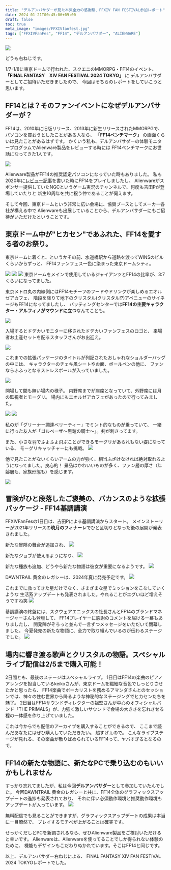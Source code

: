 ```yaml
---
title: "デルアンバサダーが見た本気全力の感謝祭、FFXIV FAN FESTIVAL参加レポート"
date: 2024-01-21T00:45:06+09:00
draft: false
toc: true
meta_image: "images/FFXIVfanfest.jpg"
tags: ["FFXIVFanFes", "FF14", "デルアンバサダー", "ALIENWARE"]
---
```



![](https://pbs.twimg.com/media/GEWjh7Oa0AAEjyX?format=jpg&name=large)

どうも右ねじです。

1/7-1/8に東京ドームで行われた、スクエニのMMORPG・FF14のイベント、
**「FINAL FANTASY　XIV FAN FESTIVAL 2024 TOKYO」** に
デルアンバサダーとしてご招待いただきましたので、
今回はそちらのレポートをしていこうと思います。

<!--more-->

## FF14とは？そのファンイベントになぜデルアンバサダーが？

FF14は、2010年に旧版リリース、2013年に新生リリースされたMMORPGで、
パソコンを買おうとしたことがある人なら、 **「FF14ベンチマーク」** の画面くらいは見たことがあるはずです。
かくいう私も、デルアンバサダーの体験モニタープログラムでAlienware製品をレビューする時には
FF14ベンチマークにお世話になってきた1人です。

![](https://pbs.twimg.com/media/GEWk4s2aAAABhG-?format=jpg&name=large)


Alienware製品がFF14の推奨認定パソコンになっていた時もありました。
私も2020年に[レビュー記事](https://www.rightscrew.com/ja/posts/2020-03-20-dell-ambassador-alienware-m15-r2/#視線でゲームを制御tobii-eye-tracking)を書いた時にFF14をプレイしましたし、
Alienwareがスポンサー提供していたNGCというゲーム実況のチャンネルで、何度も吉田Pが登場していたりと
新生10周年を共に祝う仲であることが伺えます。

そして今回、東京ドームという非常に広い会場に、協賛ブースとしてメーカー各社が構える中で
Alienwareも出展していることから、デルアンバサダーにもご招待がいただけたということです。

## 東京ドーム中が"ヒカセン"であふれた、FF14を愛する者のお祭り。

東京ドームに着くと、というかその前、水道橋駅から道路を渡ってWINSのビルくらいからずっと、
FF14ファンフェス一色に染まった東京ドームシティ。

![](https://pbs.twimg.com/media/GEWjZKSa0AASaKM?format=jpg&name=large)
![](https://pbs.twimg.com/media/GEWjbAxaMAAcdxz?format=jpg&name=large)
![](https://pbs.twimg.com/media/GEWkQb9bYAAQgqk?format=jpg&name=large)
東京ドームをメインで使用しているジャイアンツとFF14の比率が、3:7くらいになってました。

東京メトロ丸の内線側にはFF14モチーフのフードやドリンクが楽しめるエオルゼアカフェ、
階段を降りて地下のクリスタル(クリスタル!?)アベニューのサイネージもFF14になってましたし、
バッティングセンターでは**FF14の主要キャラクター・アルフィノがマウンドに立つ**なんてことも。


![](https://pbs.twimg.com/media/GEWq86rb0AAjPcO?format=jpg&name=large)

入場するとドデカいモニターに移されたドデカいファンフェスのロゴと、
来場者お土産セットを配るスタッフさんがお出迎え。

![](https://pbs.twimg.com/media/GEWjciZb0AAFeZX?format=jpg&name=large)

これまでの拡張パッケージのタイトルが列記されたおしゃれなショルダーバッグの中には、
キャラクターのチェキ風シートやお面、ボールペンの他に、
ファンならふふっとなるストレスボールが入っていました。

![](https://pbs.twimg.com/media/GEWq7CJbAAAhWE4?format=jpg&name=large)

開場して間も無い場内の様子。
内野席までが座席となっていて、外野席には月の監視者とモーグリ。
場内にもエオルゼアカフェがあったので行ってみました。

![](https://pbs.twimg.com/media/GEWkaSBbcAA7YeE?format=jpg&name=large)
![](https://pbs.twimg.com/media/GEWkdBebgAAh2eO?format=jpg&name=large)

私のが「グリーナー調達ベリーティー」でミント的なものが乗っていて、
一緒に行った友人が「ゴルベーザ～黒鎧の騎士～」。剣が刺さってます。

また、小さな羽でふよふよ飛ぶことができるモーグリがあられもない姿になっている、
モーグリキャッチャーにも挑戦。
![](https://pbs.twimg.com/media/GEWkYGeakAEkikN?format=jpg&name=large)

他で見たことがないくらいアームの力が強く、相当ふざけなければ絶対取れるようになってました。良心的！
景品はかわいいものが多く、ファン層の厚さ（年齢層も、家族形態も）を感じます。

![](https://fanfest.finalfantasyxiv.com/2023-24/jp/static/d239a1f040a20b01a19489cad16e8ee1/35109/rect_moogle_catcher.webp)

## 冒険がひと段落したご褒美の、バカンスのような拡張パッケージ - FF14基調講演

FFXIVFanFesの1日目は、吉田Pによる基調講演からスタート。
メインストーリーが2021年リリースの**暁月のフィナーレ**でひと区切りとなった後の展開が発表されました。

新たな冒険の舞台が追加され、
![](https://pbs.twimg.com/media/GEWjvtEaQAAPeKH?format=jpg&name=large)

新たなジョブが使えるようになり、
![](https://pbs.twimg.com/media/GEWjpoqbEAANb2r?format=jpg&name=large)

新たな種族も追加、どうやら新たな物語は彼女が重要になるようです。
![](https://pbs.twimg.com/media/GEWjrfFawAAGhBK?format=jpg&name=large)

DAWNTRAIL 黄金のレガシーは、2024年夏に発売予定です。
![](https://pbs.twimg.com/media/GEWjuCibsAAiQcj?format=jpg&name=large)

これまでに救ってきた星だけでなく、さまざまな星でミッションをこなしていくような
生活系アップデートも発表されました。やれることがエグいほど増えそうですね笑
![](https://pbs.twimg.com/media/GEWjzuxbsAAOcfg?format=jpg&name=large)

基調講演の終盤には、スクウェアエニックスの社長さんとFF14のブランドマネージャーさんも登壇して、
FF14プレイヤーに感謝のコメントを届ける一幕もありましたし、
開発陣がぞろっと並んで一言ずつメッセージをいただいて閉幕しました。
今夏発売の新たな物語に、全力で取り組んでいるのが伝わるステージでした。
![](https://pbs.twimg.com/media/GEWj6hFbEAA7cO-?format=jpg&name=large)


## 場内に響き渡る歌声とクリスタルの物語。スペシャルライブ配信は2/5まで購入可能！
2日間とも、最後のステージはスペシャルライブ。
1日目はFF14の楽曲のピアノアレンジを担当しているkeikoさんが、東京ドームを繊細な音色でしっとりさせたかと思ったら、
FF14楽曲でボーカリストを務めるアマンダさんとのセッションでは、神々の住む世界から降るような神秘的なステージングでヒカセンたちを魅了。
2日目はFF14サウンドディレクターの祖堅さんが中心のオフィシャルバンド「THE PRIMALS」が、力強く激しいサウンドで会場の大きさを忘れさせる程の一体感を作り上げていました。

これは今からでも配信のアーカイブを購入することができるので、
ここまで読んだあなたにはぜひ購入していただきたい。
超すげぇので。
こんなライブステージが見れる、その楽曲が散りばめられているFF14って、ヤバすぎるとなるので。


## FF14の新たな物語に、新たなPCで乗り込むのもいいかもしれません
すっかり忘れてましたが、私は今回**デルアンバサダー**として参加していたんでした。
今回DAWNTRAIL 黄金のレガシーと共に、FF14全体のグラフィックスアップデートの進捗も発表されており、
それに伴い必須動作環境と推奨動作環境もアップデートが入っています。
![](https://pbs.twimg.com/media/GEW4GUnbQAAX1Q7?format=jpg&name=large)

無料配信でも見ることができますが、グラフィックスアップデートの成果は本当に一目瞭然で、
プレイするモチベが上がることは確実です。

せっかくだしとPCを新調されるなら、ぜひAlienware製品をご検討いただけると幸いです。
Alienwareは、Alienwareを使ってることでしか得られない体験のために、
機能もデザインもこだわりぬかれています。そこはFF14と同じです。

以上、デルアンバサダー右ねじによる、
FINAL FANTASY XIV FAN FESTIVAL 2024 TOKYOレポートでした。
